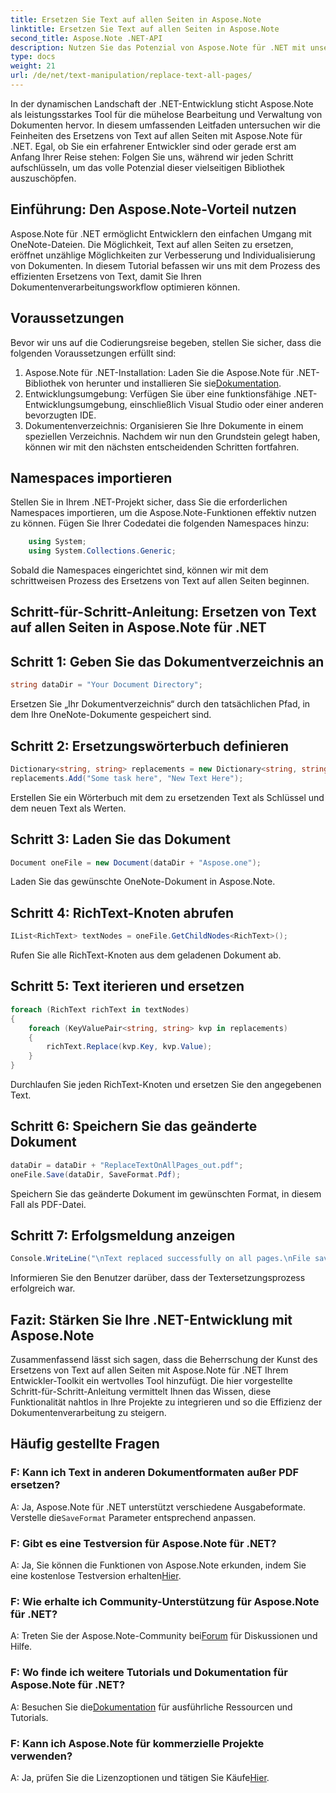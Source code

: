 ```yaml
---
title: Ersetzen Sie Text auf allen Seiten in Aspose.Note
linktitle: Ersetzen Sie Text auf allen Seiten in Aspose.Note
second_title: Aspose.Note .NET-API
description: Nutzen Sie das Potenzial von Aspose.Note für .NET mit unserer Schritt-für-Schritt-Anleitung zum Ersetzen von Text auf allen Seiten. Optimieren Sie die Dokumentenverarbeitung mühelos.
type: docs
weight: 21
url: /de/net/text-manipulation/replace-text-all-pages/
---
```

In der dynamischen Landschaft der .NET-Entwicklung sticht Aspose.Note als leistungsstarkes Tool für die mühelose Bearbeitung und Verwaltung von Dokumenten hervor. In diesem umfassenden Leitfaden untersuchen wir die Feinheiten des Ersetzens von Text auf allen Seiten mit Aspose.Note für .NET. Egal, ob Sie ein erfahrener Entwickler sind oder gerade erst am Anfang Ihrer Reise stehen: Folgen Sie uns, während wir jeden Schritt aufschlüsseln, um das volle Potenzial dieser vielseitigen Bibliothek auszuschöpfen.
## Einführung: Den Aspose.Note-Vorteil nutzen
Aspose.Note für .NET ermöglicht Entwicklern den einfachen Umgang mit OneNote-Dateien. Die Möglichkeit, Text auf allen Seiten zu ersetzen, eröffnet unzählige Möglichkeiten zur Verbesserung und Individualisierung von Dokumenten. In diesem Tutorial befassen wir uns mit dem Prozess des effizienten Ersetzens von Text, damit Sie Ihren Dokumentenverarbeitungsworkflow optimieren können.
## Voraussetzungen
Bevor wir uns auf die Codierungsreise begeben, stellen Sie sicher, dass die folgenden Voraussetzungen erfüllt sind:
1.  Aspose.Note für .NET-Installation: Laden Sie die Aspose.Note für .NET-Bibliothek von herunter und installieren Sie sie[Dokumentation](https://reference.aspose.com/note/net/).
2. Entwicklungsumgebung: Verfügen Sie über eine funktionsfähige .NET-Entwicklungsumgebung, einschließlich Visual Studio oder einer anderen bevorzugten IDE.
3. Dokumentenverzeichnis: Organisieren Sie Ihre Dokumente in einem speziellen Verzeichnis.
Nachdem wir nun den Grundstein gelegt haben, können wir mit den nächsten entscheidenden Schritten fortfahren.
## Namespaces importieren
Stellen Sie in Ihrem .NET-Projekt sicher, dass Sie die erforderlichen Namespaces importieren, um die Aspose.Note-Funktionen effektiv nutzen zu können. Fügen Sie Ihrer Codedatei die folgenden Namespaces hinzu:
```csharp
    using System;
    using System.Collections.Generic;
```
Sobald die Namespaces eingerichtet sind, können wir mit dem schrittweisen Prozess des Ersetzens von Text auf allen Seiten beginnen.
## Schritt-für-Schritt-Anleitung: Ersetzen von Text auf allen Seiten in Aspose.Note für .NET
## Schritt 1: Geben Sie das Dokumentverzeichnis an
```csharp
string dataDir = "Your Document Directory";
```
Ersetzen Sie „Ihr Dokumentverzeichnis“ durch den tatsächlichen Pfad, in dem Ihre OneNote-Dokumente gespeichert sind.
## Schritt 2: Ersetzungswörterbuch definieren
```csharp
Dictionary<string, string> replacements = new Dictionary<string, string>();
replacements.Add("Some task here", "New Text Here");
```
Erstellen Sie ein Wörterbuch mit dem zu ersetzenden Text als Schlüssel und dem neuen Text als Werten.
## Schritt 3: Laden Sie das Dokument
```csharp
Document oneFile = new Document(dataDir + "Aspose.one");
```
Laden Sie das gewünschte OneNote-Dokument in Aspose.Note.
## Schritt 4: RichText-Knoten abrufen
```csharp
IList<RichText> textNodes = oneFile.GetChildNodes<RichText>();
```
Rufen Sie alle RichText-Knoten aus dem geladenen Dokument ab.
## Schritt 5: Text iterieren und ersetzen
```csharp
foreach (RichText richText in textNodes)
{
    foreach (KeyValuePair<string, string> kvp in replacements)
    {
        richText.Replace(kvp.Key, kvp.Value);
    }
}
```
Durchlaufen Sie jeden RichText-Knoten und ersetzen Sie den angegebenen Text.
## Schritt 6: Speichern Sie das geänderte Dokument
```csharp
dataDir = dataDir + "ReplaceTextOnAllPages_out.pdf";
oneFile.Save(dataDir, SaveFormat.Pdf);
```
Speichern Sie das geänderte Dokument im gewünschten Format, in diesem Fall als PDF-Datei.
## Schritt 7: Erfolgsmeldung anzeigen
```csharp
Console.WriteLine("\nText replaced successfully on all pages.\nFile saved at " + dataDir);
```
Informieren Sie den Benutzer darüber, dass der Textersetzungsprozess erfolgreich war.
## Fazit: Stärken Sie Ihre .NET-Entwicklung mit Aspose.Note
Zusammenfassend lässt sich sagen, dass die Beherrschung der Kunst des Ersetzens von Text auf allen Seiten mit Aspose.Note für .NET Ihrem Entwickler-Toolkit ein wertvolles Tool hinzufügt. Die hier vorgestellte Schritt-für-Schritt-Anleitung vermittelt Ihnen das Wissen, diese Funktionalität nahtlos in Ihre Projekte zu integrieren und so die Effizienz der Dokumentenverarbeitung zu steigern.
## Häufig gestellte Fragen
### F: Kann ich Text in anderen Dokumentformaten außer PDF ersetzen?
 A: Ja, Aspose.Note für .NET unterstützt verschiedene Ausgabeformate. Verstelle die`SaveFormat` Parameter entsprechend anpassen.
### F: Gibt es eine Testversion für Aspose.Note für .NET?
 A: Ja, Sie können die Funktionen von Aspose.Note erkunden, indem Sie eine kostenlose Testversion erhalten[Hier](https://releases.aspose.com/).
### F: Wie erhalte ich Community-Unterstützung für Aspose.Note für .NET?
 A: Treten Sie der Aspose.Note-Community bei[Forum](https://forum.aspose.com/c/note/28) für Diskussionen und Hilfe.
### F: Wo finde ich weitere Tutorials und Dokumentation für Aspose.Note für .NET?
 A: Besuchen Sie die[Dokumentation](https://reference.aspose.com/note/net/) für ausführliche Ressourcen und Tutorials.
### F: Kann ich Aspose.Note für kommerzielle Projekte verwenden?
A: Ja, prüfen Sie die Lizenzoptionen und tätigen Sie Käufe[Hier](https://purchase.aspose.com/buy).